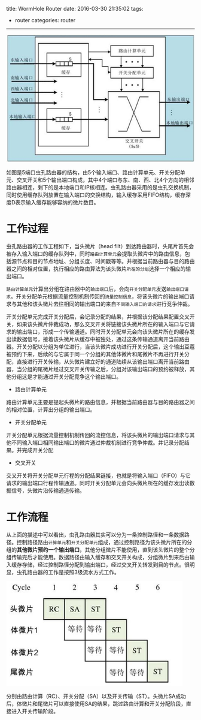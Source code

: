 title: WormHole Router
date: 2016-03-30 21:35:02
tags: 
- router
categories: router
---

![](/img/article/router/wormhole-router.jpg)

如图是5端口虫孔路由器的结构，由5个输入端口、路由计算单元、开关分配单元、交叉开关和5个输出端口构成，其中4个端口与东、南、西、北4个方向的相邻路由器相连，剩下的是本地端口和IP核相连。虫孔路由器采用的是虫孔交换机制，同时使用缓存队列放置在输入端口的交换结构，输入缓存采用FIFO结构，缓存深度D表示输入缓存能够容纳的微片数目。<!--more-->

# 工作过程 #

虫孔路由器的工作工程如下，当头微片（head filt）到达路由器时，头尾片首先会被存入输入端口的缓存队列中，同时`路由计算单元`会提取头微片中的路由信息，包括源节点和目的节点地址、分组长度、时间戳等等。并根据当前路由器与目的路由器之间的相对位置，执行相应的路由算法为该头微片`所在的分组`选择一个相应的输出端口。


`路由计算单元`计算出分组在路由器中的`输出端口`后，会向`开关分配单元`发送`输出端口请求`。开关分配单元根据流量控制机制传回的`流量控制信息`，将该头微片的输出端口请求与其他和该头微片去往相同的输出端口的来自`不同输入端口的请求`进行竞争仲裁。


开关分配单元完成开关分配后，会记录分配的结果，并根据该分配结果配置交叉开关，如果该头微片仲裁成功，那么交叉开关将链接该头微片所在的输入端口与它请求的输出端口，形成一个传输通道。同时开关分配单元会向该头微片所在的缓存发出读数据信号，接着该头微片从缓存中被独处，通过这条传输通道离开当前路由器。开关分配以分组为单位进行，当该头微片成功进行开关分配后，这个输出豆蔻被预约下来，后续的与它属于同一个分组的其他体微片和尾微片不再进行开关分配，直接进行开关传输，从头微片建立好的通道陆续从该输出端口离开当前路由器，当分组的尾微片经过交叉开关传输之后，分组对该输出端口的预约被释放，其他分组这是才能通过开关分配竞争这个输出端口。

- 路由计算单元

路由计算单元主要是提起头微片的路由信息，并根据当前路由器与目的路由器之间的相对位置，计算出分组的输出端口。

- 开关分配单元

开关分配单元根据流量控制机制传回的流控信息，将该头微片的输出端口请求与其他不同输入端口相同输出端口的微片通过仲裁机制进行竞争仲裁。并记录分配结果。并完成开关分配

- 交叉开关

交叉开关将开关分配单元行程的分配结果链接，也就是将输入端口（FIFO）与它请求的输出端口行程传输通道。同时开关分配单元会向头微片所在的缓存发出读数据信号，头微片沿传输通道传输。


# 工作流程 #

从上面的描述中可以看出，虫孔路由器其实可以分为一条控制路径和一条数据路径。控制路径路由`计算单元`和`开关分配单元`组成，通过控制路径为该头微片所在的分组的**其他微片预约一个输出端口**，其他分组微片不能使用，直到该头微片的整个分组传输完后才能使用。数据路径由输入缓存和交叉开关构成，分组微片到来后由输入缓存存储，经过控制路径分配到输出端口，经过交叉开关转发到目的节点。很明显，虫孔路由器的工作是按照3级流水方式工作。

![](/img/article/router/wormhole-3levels.jpg)

分别由路由计算（RC）、开关分配（SA）以及开关传输（ST）。头微片SA成功后，体微片和尾微片可以直接使用SA的结果，跳过路由计算和开关分配阶段，直接进入开关传输阶段。
